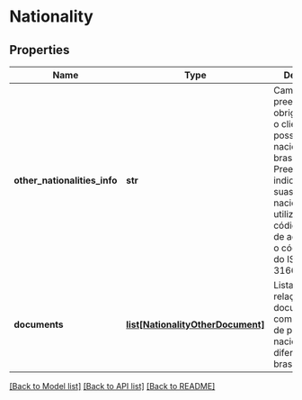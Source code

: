 # Nationality

## Properties
Name | Type | Description | Notes
------------ | ------------- | ------------- | -------------
**other_nationalities_info** | **str** | Campo de preenchimento obrigatório caso o cliente não possua nacionalidade brasileira. Preencher indicando todas suas demais nacionalidades utilizando o código de pais de acordo com o código alpha3 do ISO-3166.p.ex.&#x27;CAN&#x27;  | 
**documents** | [**list[NationalityOtherDocument]**](NationalityOtherDocument.md) | Lista que traz relação de documentos complementares de pessoas com nacionalidade diferente de brasileira | 

[[Back to Model list]](../README.md#documentation-for-models) [[Back to API list]](../README.md#documentation-for-api-endpoints) [[Back to README]](../README.md)

